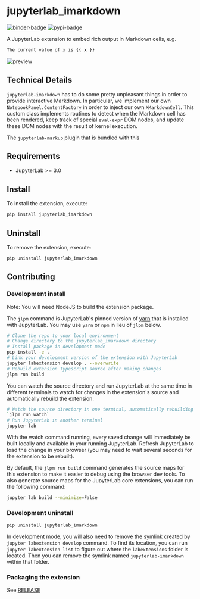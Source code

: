 # jupyterlab_imarkdown

[![binder-badge][]][binder] [![pypi-badge][]][pypi]

[binder-badge]: https://mybinder.org/badge_logo.svg
[binder]: https://mybinder.org/v2/gh/agoose77/jupyterlab-imarkdown.git/master?urlpath=lab
[pypi-badge]: https://img.shields.io/pypi/v/jupyterlab-imarkdown
[pypi]: https://pypi.org/project/jupyterlab-imarkdown


A JupyterLab extension to embed rich output in Markdown cells, e.g.
```markdown
The current value of x is {{ x }}
```

![preview](https://user-images.githubusercontent.com/1248413/133160417-95dfd03f-c0d5-43a3-8e1c-f3ae75949a8b.gif)

## Technical Details

`jupyterlab-imarkdown` has to do some pretty unpleasant things in order to provide interactive Markdown. 
In particular, we implement our own `NotebookPanel.ContentFactory` in order to inject our own `XMarkdownCell`. 
This custom class implements routines to detect when the Markdown cell has been rendered, keep track of special `eval-expr` DOM nodes, 
and update these DOM nodes with the result of kernel execution.

The `jupyterlab-markup` plugin that is bundled with this


## Requirements

- JupyterLab >= 3.0

## Install

To install the extension, execute:

```bash
pip install jupyterlab_imarkdown
```

## Uninstall

To remove the extension, execute:

```bash
pip uninstall jupyterlab_imarkdown
```

## Contributing

### Development install

Note: You will need NodeJS to build the extension package.

The `jlpm` command is JupyterLab's pinned version of
[yarn](https://yarnpkg.com/) that is installed with JupyterLab. You may use
`yarn` or `npm` in lieu of `jlpm` below.

```bash
# Clone the repo to your local environment
# Change directory to the jupyterlab_imarkdown directory
# Install package in development mode
pip install -e .
# Link your development version of the extension with JupyterLab
jupyter labextension develop . --overwrite
# Rebuild extension Typescript source after making changes
jlpm run build
```

You can watch the source directory and run JupyterLab at the same time in different terminals to watch for changes in the extension's source and automatically rebuild the extension.

```bash
# Watch the source directory in one terminal, automatically rebuilding when needed
`jlpm run watch`
# Run JupyterLab in another terminal
jupyter lab
```

With the watch command running, every saved change will immediately be built locally and available in your running JupyterLab. Refresh JupyterLab to load the change in your browser (you may need to wait several seconds for the extension to be rebuilt).

By default, the `jlpm run build` command generates the source maps for this extension to make it easier to debug using the browser dev tools. To also generate source maps for the JupyterLab core extensions, you can run the following command:

```bash
jupyter lab build --minimize=False
```

### Development uninstall

```bash
pip uninstall jupyterlab_imarkdown
```

In development mode, you will also need to remove the symlink created by `jupyter labextension develop`
command. To find its location, you can run `jupyter labextension list` to figure out where the `labextensions`
folder is located. Then you can remove the symlink named `jupyterlab-imarkdown` within that folder.

### Packaging the extension

See [RELEASE](RELEASE.md)
